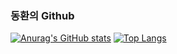 ### 동환의 Github

[![Anurag's GitHub stats](https://github-readme-stats.vercel.app/api?username=cdhcsh&theme=ambient_gradient)](https://github.com/anuraghazra/github-readme-stats)
[![Top Langs](https://github-readme-stats.vercel.app/api/top-langs/?username=cdhcsh&theme=ambient_gradient)](https://github.com/anuraghazra/github-readme-stats)
